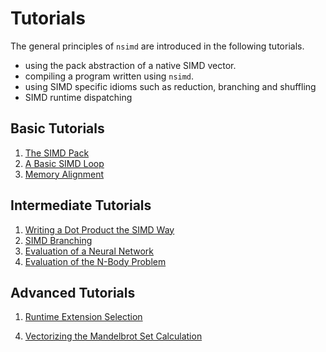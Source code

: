 <!--

Copyright (c) 2019 Agenium Scale

Permission is hereby granted, free of charge, to any person obtaining a copy
of this software and associated documentation files (the "Software"), to deal
in the Software without restriction, including without limitation the rights
to use, copy, modify, merge, publish, distribute, sublicense, and/or sell
copies of the Software, and to permit persons to whom the Software is
furnished to do so, subject to the following conditions:

The above copyright notice and this permission notice shall be included in all
copies or substantial portions of the Software.

THE SOFTWARE IS PROVIDED "AS IS", WITHOUT WARRANTY OF ANY KIND, EXPRESS OR
IMPLIED, INCLUDING BUT NOT LIMITED TO THE WARRANTIES OF MERCHANTABILITY,
FITNESS FOR A PARTICULAR PURPOSE AND NONINFRINGEMENT. IN NO EVENT SHALL THE
AUTHORS OR COPYRIGHT HOLDERS BE LIABLE FOR ANY CLAIM, DAMAGES OR OTHER
LIABILITY, WHETHER IN AN ACTION OF CONTRACT, TORT OR OTHERWISE, ARISING FROM,
OUT OF OR IN CONNECTION WITH THE SOFTWARE OR THE USE OR OTHER DEALINGS IN THE
SOFTWARE.

-->

# Tutorials

The general principles of `nsimd` are introduced in the following tutorials.
- using the pack abstraction of a native SIMD vector.
- compiling a program written using `nsimd`.
- using SIMD specific idioms such as reduction, branching and shuffling
- SIMD runtime dispatching


## Basic Tutorials

1. [The SIMD Pack](tutorials_basic_pack.md)
2. [A Basic SIMD Loop](tutorials_basic_loop.md)
3. [Memory Alignment](tutorials_basic_memory_alignment.md)
<!-- 4. [Using Mathematical Functions](tutorials_basic_mathematical_functions.md) -->


## Intermediate Tutorials

1. [Writing a Dot Product the SIMD Way](tutorials_intermediate_dot_product.md)
2. [SIMD Branching](tutorials_intermediate_if_else.md)
4. [Evaluation of a Neural Network](tutorials_intermediate_neural_network.md)
5. [Evaluation of the N-Body Problem](tutorials_intermediate_nbody.md)


## Advanced Tutorials

1. [Runtime Extension Selection](tutorials_advanced_runtime_simd.md)
<!-- 2. [AoS (Array of Structures) and SoA (Structure of Arrays)](tutorials_advanced_aos_soa.md) -->
4. [Vectorizing the Mandelbrot Set Calculation](tutorials_advanced_mandelbrot_set.md)
<!-- 4. [Vectorizing the Julia Set Calculation](tutorials_advanced_julia_set.md) -->
